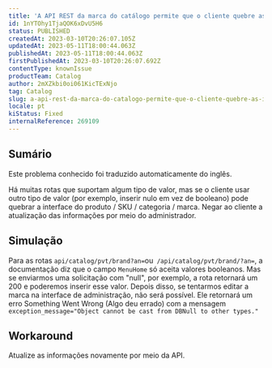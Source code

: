 ```yaml
---
title: 'A API REST da marca do catálogo permite que o cliente quebre as informações se enviar uma solicitação com valores errados'
id: 1nYTOhy1TjaQOK6xDvU5H6
status: PUBLISHED
createdAt: 2023-03-10T20:26:07.105Z
updatedAt: 2023-05-11T18:00:44.063Z
publishedAt: 2023-05-11T18:00:44.063Z
firstPublishedAt: 2023-03-10T20:26:07.692Z
contentType: knownIssue
productTeam: Catalog
author: 2mXZkbi0oi061KicTExNjo
tag: Catalog
slug: a-api-rest-da-marca-do-catalogo-permite-que-o-cliente-quebre-as-informacoes-se-enviar-uma-solicitacao-com-valores-errados
locale: pt
kiStatus: Fixed
internalReference: 269109
---
```


## Sumário

<div class="alert alert-info">
  <p>Este problema conhecido foi traduzido automaticamente do inglês.</p>
</div>


Há muitas rotas que suportam algum tipo de valor, mas se o cliente usar outro tipo de valor (por exemplo, inserir nulo em vez de booleano) pode quebrar a interface do produto / SKU / categoria / marca. Negar ao cliente a atualização das informações por meio do administrador.


## Simulação


Para as rotas `api/catalog/pvt/brand?an=`ou` /api/catalog/pvt/brand/?an=`, a documentação diz que o campo `MenuHome` só aceita valores booleanos. Mas se enviarmos uma solicitação com "null", por exemplo, a rota retornará um 200 e poderemos inserir esse valor. Depois disso, se tentarmos editar a marca na interface de administração, não será possível. Ele retornará um erro Something Went Wrong (Algo deu errado) com a mensagem `exception_message="Object cannot be cast from DBNull to other types."`

## Workaround


Atualize as informações novamente por meio da API.






